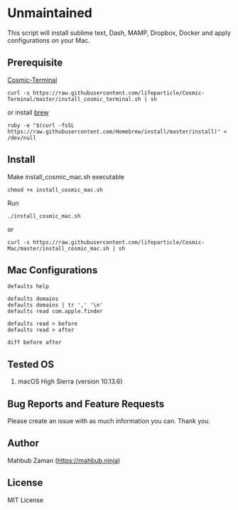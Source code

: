 # Unmaintained

This script will install sublime text, Dash, MAMP, Dropbox, Docker and apply configurations on your Mac.

## Prerequisite
[Cosmic-Terminal](https://github.com/lifeparticle/Cosmic-Terminal)
```
curl -s https://raw.githubusercontent.com/lifeparticle/Cosmic-Terminal/master/install_cosmic_terminal.sh | sh
```
or install [brew](https://brew.sh)
```
ruby -e "$(curl -fsSL https://raw.githubusercontent.com/Homebrew/install/master/install)" < /dev/null
````

## Install

Make install_cosmic_mac.sh executable
```
chmod +x install_cosmic_mac.sh
```

Run
```
./install_cosmic_mac.sh
```

or

```
curl -s https://raw.githubusercontent.com/lifeparticle/Cosmic-Mac/master/install_cosmic_mac.sh | sh
```
## Mac Configurations
```
defaults help

defaults domains
defaults domains | tr ',' '\n'
defaults read com.apple.finder

defaults read > before
defaults read > after

diff before after
```

## Tested OS
1. macOS High Sierra (version 10.13.6)

## Bug Reports and Feature Requests
Please create an issue with as much information you can. Thank you.

## Author
Mahbub Zaman (https://mahbub.ninja)

## License
MIT License
